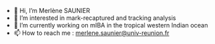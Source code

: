 - 👋 Hi, I’m Merlène SAUNIER
- 👀 I’m interested in mark-recaptured and tracking analysis
- 🐣 I’m currently working on mIBA in the tropical western Indian ocean
- 📫 How to reach me : merlene.saunier@univ-reunion.fr

<!---
SAUNIER-M/SAUNIER-M is a ✨ special ✨ repository because its `README.md` (this file) appears on your GitHub profile.
You can click the Preview link to take a look at your changes.
--->
